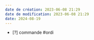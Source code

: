 ```yaml
---
date de création: 2023-06-08 21:29
date de modification: 2023-06-08 21:29
date: 2024-08-19
---
```

- [?] commande #ordi 